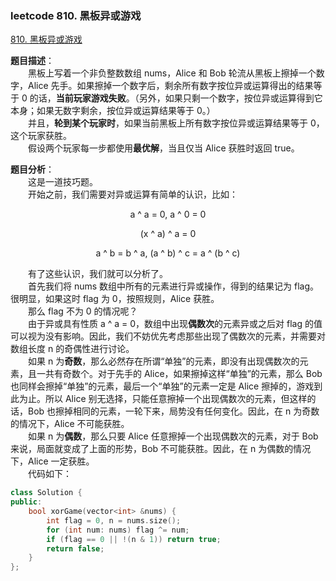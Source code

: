 ### leetcode 810. 黑板异或游戏

[810. 黑板异或游戏](https://leetcode-cn.com/problems/chalkboard-xor-game/)

**题目描述**：<br>
&emsp;&emsp;黑板上写着一个非负整数数组 nums，Alice 和 Bob 轮流从黑板上擦掉一个数字，Alice 先手。如果擦掉一个数字后，剩余所有数字按位异或运算得出的结果等于 0 的话，**当前玩家游戏失败**。（另外，如果只剩一个数字，按位异或运算得到它本身；如果无数字剩余，按位异或运算结果等于 0。）<br>
&emsp;&emsp;并且，**轮到某个玩家时**，如果当前黑板上所有数字按位异或运算结果等于 0，这个玩家获胜。<br>
&emsp;&emsp;假设两个玩家每一步都使用**最优解**，当且仅当 Alice 获胜时返回 true。<br>

**题目分析**：<br>
&emsp;&emsp;这是一道技巧题。<br>
&emsp;&emsp;开始之前，我们需要对异或运算有简单的认识，比如：

<p style="text-align:center">a ^ a = 0, a ^ 0 = 0</p>
<p style="text-align:center">(x ^ a) ^ a = 0</p>
<p style="text-align:center">a ^ b = b ^ a, (a ^ b) ^ c = a ^ (b ^ c)</p>

&emsp;&emsp;有了这些认识，我们就可以分析了。<br>
&emsp;&emsp;首先我们将 nums 数组中所有的元素进行异或操作，得到的结果记为 flag。很明显，如果这时 flag 为 0，按照规则，Alice 获胜。<br>
&emsp;&emsp;那么 flag 不为 0 的情况呢？<br>
&emsp;&emsp;由于异或具有性质 a ^ a = 0，数组中出现**偶数次**的元素异或之后对 flag 的值可以视为没有影响。因此，我们不妨优先考虑那些出现了偶数次的元素，并需要对数组长度 n 的奇偶性进行讨论。<br>
&emsp;&emsp;如果 n 为**奇数**，那么必然存在所谓“单独”的元素，即没有出现偶数次的元素，且一共有奇数个。对于先手的 Alice，如果擦掉这样“单独”的元素，那么 Bob 也同样会擦掉“单独”的元素，最后一个“单独”的元素一定是 Alice 擦掉的，游戏到此为止。所以 Alice 别无选择，只能任意擦掉一个出现偶数次的元素，但这样的话，Bob 也擦掉相同的元素，一轮下来，局势没有任何变化。因此，在 n 为奇数的情况下，Alice 不可能获胜。<br>
&emsp;&emsp;如果 n 为**偶数**，那么只要 Alice 任意擦掉一个出现偶数次的元素，对于 Bob 来说，局面就变成了上面的形势，Bob 不可能获胜。因此，在 n 为偶数的情况下，Alice 一定获胜。<br>
&emsp;&emsp;代码如下：

```c++
class Solution {
public:
    bool xorGame(vector<int> &nums) {
        int flag = 0, n = nums.size();
        for (int num: nums) flag ^= num;
        if (flag == 0 || !(n & 1)) return true;
        return false;
    }
};
```

$$
$$
